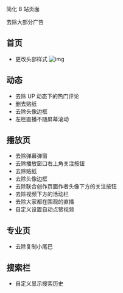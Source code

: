 简化 B 站页面

去除大部分广告

## 首页

-   更改头部样式
    ![img](https://img.chkaja.com/6e93cb283859a722.png)

## 动态

-   去除 UP 动态下的热门评论
-   删去贴纸
-   去除头像边框
-   左栏直播不随屏幕滚动

## 播放页

-   去除弹幕弹窗
-   去除播放窗口右上角关注按钮
-   去除贴纸
-   去除头像边框
-   去除联合创作页面作者头像下方的关注按钮
-   去除视频下方的活动栏
-   去除大家都在围观的直播
-   自定义设置自动点赞视频

## 专业页

-   去除复制小尾巴

## 搜索栏

-   自定义显示搜索历史
